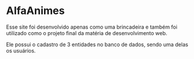 # AlfaAnimes
Esse site foi desenvolvido apenas como uma brincadeira e
também foi utilizado como o projeto final da matéria de 
desenvolvimento web.

Ele possui o cadastro de 3 entidades no banco de dados, sendo uma delas os usuários.
